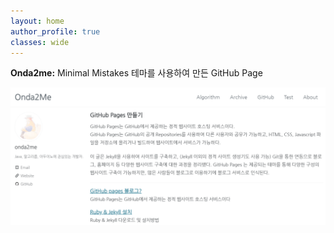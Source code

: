 ```yaml
---
layout: home
author_profile: true
classes: wide
---
```


**Onda2me:** Minimal Mistakes 테마를 사용하여 만든 GitHub Page

![Onda2me preview][1]

[1]: /assets/images/main/onda2me_01.PNG







